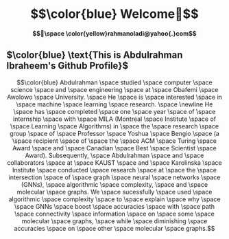# $$\color{blue} Welcome👋$$ 
#### $$📧\space \color{yellow}rahmanoladi@yahoo{.}com$$
## $\color{blue} \text{This is Abdulrahman Ibraheem's Github Profile}$  
$$\color{blue} Abdulrahman \space studied  \space computer \space  science \space  and  \space engineering \space  at \space  Obafemi \space  Awolowo \space  University. \space  He \space  is \space  interested \space  in \space  machine  \space learning  \space research. \space \newline He  \space has \space  
completed  \space one \space year  \space of  \space internship \space  with \space  MILA (Montreal \space  Institute \space  of \space  Learning  \space Algorithms) in \space  the  \space research \space  group \space  of \space  Professor  \space Yoshua \space  Bengio \space  (a \space  recipient \space  of  \space the  \space ACM \space  Turing  \space Award  \space and  \space Canadian \space  Best \space  Scientist \space  Award). Subsequently, \space  Abdulrahman  \space and \space  collaborators \space  at \space  KAUST  \space and  \space Karolinska \space  Institute \space  conducted  \space research  \space at \space  the \space  intersection \space  of  \space graph  \space neural \space  networks \space  (GNNs),  \space algorithmic \space  complexity, \space  and  \space  molecular \space  graphs. We \space  sucessfully \space  used  \space algorithmic \space  complexity \space  to  \space explain \space  why \space \space  GNNs  \space  boost \space  accuracies \space with  \space  path  \space connectivity  \space information  \space on  \space some  \space molecular  \space graphs,  \space while  \space diminishing  \space accuracies  \space on  \space other  \space molecular  \space graphs.$$

  
<!--
**rahmanoladi/rahmanoladi** is a ✨ _special_ ✨ repository because its `README.md` (this file) appears on your GitHub profile.

Here are some ideas to get you started:

- 🔭 I’m currently working on ...
- 🌱 I’m currently learning ...
- 👯 I’m looking to collaborate on ...
- 🤔 I’m looking for help with ...
- 💬 Ask me about ...
- 📫 How to reach me: ...
- 😄 Pronouns: ...
- ⚡ Fun fact: ...
-->
